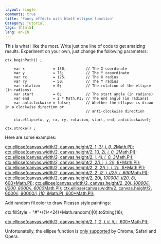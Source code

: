 ```yaml
---
layout: single
comments: true
title: 'Fancy effects with html5 ellipse function'
Category: Tutorial
tags: [html5]
lang: en-EN
---
```


This is what I like the most. Write just one line of code to get amaizing results. Experiment on your own, just change the following parameters:

```html5
ctx.beginPath() ;

    var x             = 150;         // The X coordinate
    var y             = 75;          // The Y cooordinate
    var rx            = 125;         // The X radius
    var ry            = 50;          // The Y radius
    var rotation      = 0;           // The rotation of the ellipse (in radians)
    var start         = 0;           // The start angle (in radians)
    var end           = 2 * Math.PI; // The end angle (in radians)
    var anticlockwise = false;       // Whether the ellipse is drawn in a clockwise direction or
                                     // anti-clockwise direction
    
    ctx.ellipse(x, y, rx, ry, rotation, start, end, anticlockwise);

ctx.stroke() ;
```

Here are some examples: 

[ctx.ellipse(canvas.width/2, canvas.height/2, 1, 3*i, i, 0, 2*Math.PI);](https://solipsyzm.pl/demo/index.html)
[ctx.ellipse(canvas.width/2, canvas.height/2, 10, 2*i, i, 0, 2*Math.PI);](https://solipsyzm.pl/demo/index2.html)
[ctx.ellipse(canvas.width/2, canvas.height/2, i, 4*i, i, 0, 3*Math.PI);](https://solipsyzm.pl/demo/index3.html)
[ctx.ellipse(canvas.width/2, canvas.height/2, 2/i, i, i, 2/i, 8*Math.PI);](https://solipsyzm.pl/demo/index4.html)
[ctx.ellipse(canvas.width/2, canvas.height/2, 2, 2/i, i, i, 2/i, 8*Math.PI);](https://solipsyzm.pl/demo/index5.html)
[ctx.ellipse(canvas.width/2, canvas.height/2, 2, i*2, i, i/25, i, 600*Math.PI);](https://solipsyzm.pl/demo/index6.html)
[ctx.ellipse(canvas.width/2, canvas.height/2, 20*i, 10000/i, i/20, 8*i, 600*Math.PI);](https://solipsyzm.pl/demo/index7.html)
[ctx.ellipse(canvas.width/2, canvas.height/2, 20*i, 10000/i, i/200, 8000/i, 6000*Math.PI);](https://solipsyzm.pl/demo/index8.html)
[ctx.ellipse(canvas.width/2, canvas.height/2, 6000/i, 90000/i, i*10, i*Math.PI, 600*Math.PI);](https://solipsyzm.pl/demo/index9.html)

Add random fil color to draw Picasso style paintings:

ctx.fillStyle = "#"+((1<<24)*Math.random()|0).toString(16);

[ctx.ellipse(canvas.width/2, canvas.height/2, 1, 2, i, i*i, i*i, i, 600*Math.PI);](https://solipsyzm.pl/demo/index10.html)

Unfortunatelly, the ellipse function is [only supported](http://caniuse.com/#search=ellipse) by Chrome, Safari and Opera. 

